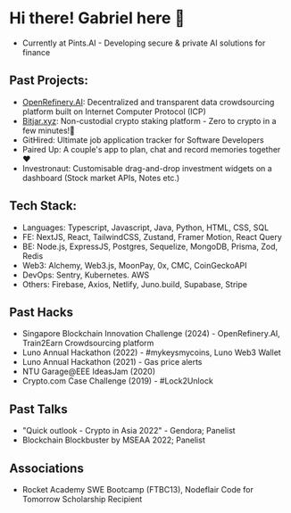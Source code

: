 # Hi there! Gabriel here 👋

- Currently at Pints.AI - Developing secure & private AI solutions for finance

## Past Projects:
- [OpenRefinery.AI](https://vzxr6-nqaaa-aaaal-aja7q-cai.icp0.io/): Decentralized and transparent data crowdsourcing platform built on Internet Computer Protocol (ICP)
- [Bitjar.xyz](https://bitjar.xyz): Non-custodial crypto staking platform - Zero to crypto in a few minutes!🚀
- GitHired: Ultimate job application tracker for Software Developers
- Paired Up: A couple's app to plan, chat and record memories together ❤️
- Investronaut: Customisable drag-and-drop investment widgets on a dashboard (Stock market APIs, Notes etc.)

## Tech Stack:
- Languages: Typescript, Javascript, Java, Python, HTML, CSS, SQL
- FE: NextJS, React, TailwindCSS, Zustand, Framer Motion, React Query
- BE: Node.js, ExpressJS, Postgres, Sequelize, MongoDB, Prisma, Zod, Redis
- Web3: Alchemy, Web3.js, MoonPay, 0x, CMC, CoinGeckoAPI
- DevOps: Sentry, Kubernetes. AWS
- Others: Firebase, Axios, Netlify, Juno.build, Supabase, Stripe

## Past Hacks
- Singapore Blockchain Innovation Challenge (2024) - OpenRefinery.AI, Train2Earn Crowdsourcing platform
- Luno Annual Hackathon (2022) - #mykeysmycoins, Luno Web3 Wallet
- Luno Annual Hackathon (2021) - Gas price alerts
- NTU Garage@EEE IdeasJam (2020)
- Crypto.com Case Challenge (2019) - #Lock2Unlock

## Past Talks
- "Quick outlook - Crypto in Asia 2022" - Gendora; Panelist
- Blockchain Blockbuster by MSEAA 2022; Panelist

## Associations
- Rocket Academy SWE Bootcamp (FTBC13), Nodeflair Code for Tomorrow Scholarship Recipient
<!--
**gbrllim/gbrllim** is a ✨ _special_ ✨ repository because its `README.md` (this file) appears on your GitHub profile.

Here are some ideas to get you started:

- 🔭 I’m currently working on ...
- 🌱 I’m currently learning ...
- 👯 I’m looking to collaborate on ...
- 🤔 I’m looking for help with ...
- 💬 Ask me about ...
- 📫 How to reach me: ...
- 😄 Pronouns: ...
- ⚡ Fun fact: ...
-->
